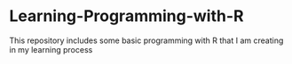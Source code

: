 # Learning-Programming-with-R
This repository includes some basic programming with R that I am creating in my learning process
